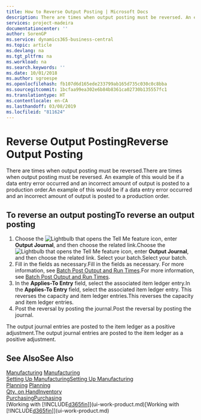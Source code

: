 ```yaml
---
title: How to Reverse Output Posting | Microsoft Docs
description: There are times when output posting must be reversed. An example of this would be if a data entry error occurred and an incorrect amount of output is posted to a production order.
services: project-madeira
documentationcenter: ''
author: SorenGP
ms.service: dynamics365-business-central
ms.topic: article
ms.devlang: na
ms.tgt_pltfrm: na
ms.workload: na
ms.search.keywords: ''
ms.date: 10/01/2018
ms.author: sgroespe
ms.openlocfilehash: fb107d6d165ede233799ab165d735c030c0c8bba
ms.sourcegitcommit: 1bcfaa99ea302e6b84b8361ca02730b135557fc1
ms.translationtype: HT
ms.contentlocale: en-CA
ms.lasthandoff: 03/08/2019
ms.locfileid: "811624"
---
```

# <a name="reverse-output-posting"></a><span data-ttu-id="3ad5f-104">Reverse Output Posting</span><span class="sxs-lookup"><span data-stu-id="3ad5f-104">Reverse Output Posting</span></span>
<span data-ttu-id="3ad5f-105">There are times when output posting must be reversed.</span><span class="sxs-lookup"><span data-stu-id="3ad5f-105">There are times when output posting must be reversed.</span></span> <span data-ttu-id="3ad5f-106">An example of this would be if a data entry error occurred and an incorrect amount of output is posted to a production order.</span><span class="sxs-lookup"><span data-stu-id="3ad5f-106">An example of this would be if a data entry error occurred and an incorrect amount of output is posted to a production order.</span></span>  

## <a name="to-reverse-an-output-posting"></a><span data-ttu-id="3ad5f-107">To reverse an output posting</span><span class="sxs-lookup"><span data-stu-id="3ad5f-107">To reverse an output posting</span></span>  
1.  <span data-ttu-id="3ad5f-108">Choose the ![Lightbulb that opens the Tell Me feature](media/ui-search/search_small.png "Tell me what you want to do") icon, enter **Output Journal**, and then choose the related link.</span><span class="sxs-lookup"><span data-stu-id="3ad5f-108">Choose the ![Lightbulb that opens the Tell Me feature](media/ui-search/search_small.png "Tell me what you want to do") icon, enter **Output Journal**, and then choose the related link.</span></span> <span data-ttu-id="3ad5f-109">Select your batch.</span><span class="sxs-lookup"><span data-stu-id="3ad5f-109">Select your batch.</span></span>  
2. <span data-ttu-id="3ad5f-110">Fill in the fields as necessary.</span><span class="sxs-lookup"><span data-stu-id="3ad5f-110">Fill in the fields as necessary.</span></span> <span data-ttu-id="3ad5f-111">For more information, see [Batch Post Output and Run Times](production-how-to-post-output-quantity.md).</span><span class="sxs-lookup"><span data-stu-id="3ad5f-111">For more information, see [Batch Post Output and Run Times](production-how-to-post-output-quantity.md).</span></span>
3.  <span data-ttu-id="3ad5f-112">In the **Applies-To Entry** field, select the associated item ledger entry.</span><span class="sxs-lookup"><span data-stu-id="3ad5f-112">In the **Applies-To Entry** field, select the associated item ledger entry.</span></span> <span data-ttu-id="3ad5f-113">This reverses the capacity and item ledger entries.</span><span class="sxs-lookup"><span data-stu-id="3ad5f-113">This reverses the capacity and item ledger entries.</span></span>  
4. <span data-ttu-id="3ad5f-114">Post the reversal by posting the journal.</span><span class="sxs-lookup"><span data-stu-id="3ad5f-114">Post the reversal by posting the journal.</span></span>  

<span data-ttu-id="3ad5f-115">The output journal entries are posted to the item ledger as a positive adjustment.</span><span class="sxs-lookup"><span data-stu-id="3ad5f-115">The output journal entries are posted to the item ledger as a positive adjustment.</span></span>  

## <a name="see-also"></a><span data-ttu-id="3ad5f-116">See Also</span><span class="sxs-lookup"><span data-stu-id="3ad5f-116">See Also</span></span>  
 <span data-ttu-id="3ad5f-117">[Manufacturing](production-manage-manufacturing.md)  </span><span class="sxs-lookup"><span data-stu-id="3ad5f-117">[Manufacturing](production-manage-manufacturing.md)  </span></span>  
 [<span data-ttu-id="3ad5f-118">Setting Up Manufacturing</span><span class="sxs-lookup"><span data-stu-id="3ad5f-118">Setting Up Manufacturing</span></span>](production-configure-production-processes.md)  
 <span data-ttu-id="3ad5f-119">[Planning](production-planning.md)    </span><span class="sxs-lookup"><span data-stu-id="3ad5f-119">[Planning](production-planning.md)    </span></span>  
 [<span data-ttu-id="3ad5f-120">Qty. on Hand</span><span class="sxs-lookup"><span data-stu-id="3ad5f-120">Inventory</span></span>](inventory-manage-inventory.md)  
 [<span data-ttu-id="3ad5f-121">Purchasing</span><span class="sxs-lookup"><span data-stu-id="3ad5f-121">Purchasing</span></span>](purchasing-manage-purchasing.md)  
 <span data-ttu-id="3ad5f-122">[Working with [!INCLUDE[d365fin](includes/d365fin_md.md)]](ui-work-product.md)</span><span class="sxs-lookup"><span data-stu-id="3ad5f-122">[Working with [!INCLUDE[d365fin](includes/d365fin_md.md)]](ui-work-product.md)</span></span>  
